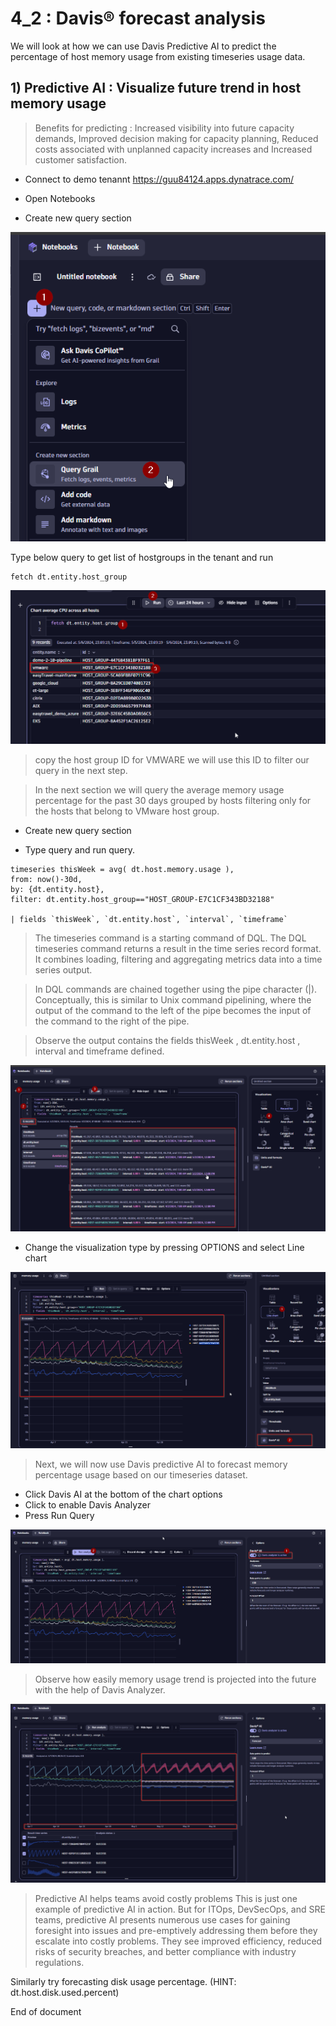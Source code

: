 # 4_2 : Davis® forecast analysis

We will look at how we can use Davis Predictive AI to predict the percentage of host memory usage from existing timeseries usage data.

## 1) Predictive AI : Visualize future trend in host memory usage

> Benefits for predicting : Increased visibility into future capacity demands, Improved decision making for capacity planning, Reduced costs associated with unplanned capacity increases and Increased customer satisfaction. 

- Connect to demo tenannt https://guu84124.apps.dynatrace.com/

 - Open Notebooks
 - Create new query section

!["query"](https://github.com/hakansuku/D1APACTraining/blob/main/images/DQL/querygrail.png?raw=true)

Type below query to get list of hostgroups in the tenant and run
```
fetch dt.entity.host_group
```

!["query"](https://github.com/hakansuku/D1APACTraining/blob/main/images/DQL/hostgroup.png?raw=true)

> copy the host group ID for VMWARE we will use this ID to filter our query in the next step.

> In the next section we will query the average memory usage percentage for the past 30 days grouped by hosts filtering only for the hosts that belong to VMware host group.

- Create new query section

- Type query and run query.
  
```
timeseries thisWeek = avg( dt.host.memory.usage ),
from: now()-30d,
by: {dt.entity.host},
filter: dt.entity.host_group=="HOST_GROUP-E7C1CF343BD32188"

| fields `thisWeek`, `dt.entity.host`, `interval`, `timeframe`
```

> The timeseries command is a starting command of DQL. The DQL timeseries command returns a result in the time series record format.
> It combines loading, filtering and aggregating metrics data into a time series output.

> In DQL commands are chained together using the pipe character (|). Conceptually, this is similar to Unix command pipelining, where the output of the command to the left of the pipe becomes the input of the command to the right of the pipe.

> Observe the output contains the fields thisWeek , dt.entity.host , interval and timeframe defined. 

!["line"](https://github.com/hakansuku/D1APACTraining/blob/main/images/DQL/memoryusage.png?raw=true)

- Change the visualization type by pressing OPTIONS and select Line chart

!["linechart"](https://github.com/hakansuku/D1APACTraining/blob/main/images/DQL/memorylinechart.png?raw=true)

> Next, we will now use Davis predictive AI to forecast memory percentage usage based on our timeseries dataset.

- Click Davis AI at the bottom of the chart options
- Click to enable Davis Analyzer
- Press Run Query

!["linechart"](https://github.com/hakansuku/D1APACTraining/blob/main/images/DQL/enableforecast.png?raw=true)

> Observe how easily memory usage trend is projected into the future with the help of Davis Analyzer. 

!["forecasted"](https://github.com/hakansuku/D1APACTraining/blob/main/images/DQL/forecastedmemoryusage.png?raw=true)








> Predictive AI helps teams avoid costly problems
This is just one example of predictive AI in action. But for ITOps, DevSecOps, and SRE teams, predictive AI presents numerous use cases for gaining foresight into issues and pre-emptively addressing them before they escalate into costly problems. They see improved efficiency, reduced risks of security breaches, and better compliance with industry regulations.

Similarly try forecasting disk usage percentage. (HINT: dt.host.disk.used.percent)

End of document
